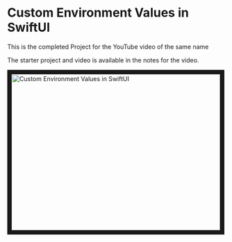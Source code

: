 # Custom Environment Values in SwiftUI
This is the completed Project for the YouTube video of the same name

The starter project and video is available in the notes for the video.

<a href="http://www.youtube.com/watch?feature=player_embedded&v=rl7xj5usTzk
" target="_blank"><img src="http://img.youtube.com/vi/rl7xj5usTzk/0.jpg" 
alt="Custom Environment Values in SwiftUI" width="480" height="360" border="10" /></a>

